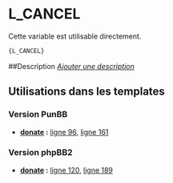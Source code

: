 # L_CANCEL


Cette variable est utilisable directement.

```html
{L_CANCEL}
```

##Description
[*Ajouter une description*](https://fa-tvars.appspot.com/var/L_CANCEL)

## Utilisations dans les templates

### Version PunBB

* __[donate](../tpl/var/punbb/donate.md#readme) :__ [ligne 96](../tpl/src/punbb/donate.tpl#L96), [ligne 161](../tpl/src/punbb/donate.tpl#L161)

### Version phpBB2

* __[donate](../tpl/var/subsilver/donate.md#readme) :__ [ligne 120](../tpl/src/subsilver/donate.tpl#L120), [ligne 189](../tpl/src/subsilver/donate.tpl#L189)
